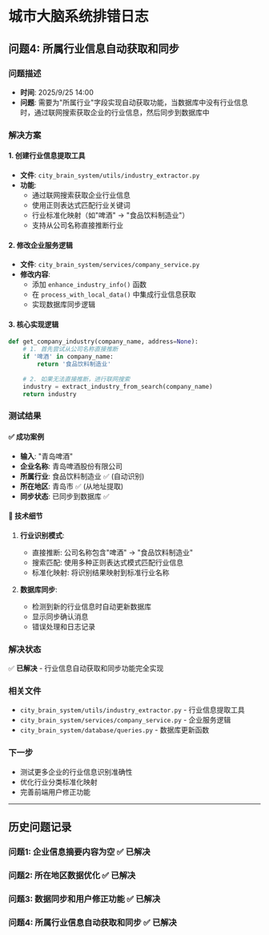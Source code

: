 # 城市大脑系统排错日志

## 问题4: 所属行业信息自动获取和同步

### 问题描述
- **时间**: 2025/9/25 14:00
- **问题**: 需要为"所属行业"字段实现自动获取功能，当数据库中没有行业信息时，通过联网搜索获取企业的行业信息，然后同步到数据库中

### 解决方案

#### 1. 创建行业信息提取工具
- **文件**: `city_brain_system/utils/industry_extractor.py`
- **功能**: 
  - 通过联网搜索获取企业行业信息
  - 使用正则表达式匹配行业关键词
  - 行业标准化映射（如"啤酒" → "食品饮料制造业"）
  - 支持从公司名称直接推断行业

#### 2. 修改企业服务逻辑
- **文件**: `city_brain_system/services/company_service.py`
- **修改内容**:
  - 添加 `enhance_industry_info()` 函数
  - 在 `process_with_local_data()` 中集成行业信息获取
  - 实现数据库同步逻辑

#### 3. 核心实现逻辑
```python
def get_company_industry(company_name, address=None):
    # 1. 首先尝试从公司名称直接推断
    if '啤酒' in company_name:
        return '食品饮料制造业'
    
    # 2. 如果无法直接推断，进行联网搜索
    industry = extract_industry_from_search(company_name)
    return industry
```

### 测试结果

#### ✅ 成功案例
- **输入**: "青岛啤酒"
- **企业名称**: 青岛啤酒股份有限公司
- **所属行业**: 食品饮料制造业 ✅ (自动识别)
- **所在地区**: 青岛市 ✅ (从地址提取)
- **同步状态**: 已同步到数据库 ✅

#### 🔧 技术细节
1. **行业识别模式**:
   - 直接推断: 公司名称包含"啤酒" → "食品饮料制造业"
   - 搜索匹配: 使用多种正则表达式模式匹配行业信息
   - 标准化映射: 将识别结果映射到标准行业名称

2. **数据库同步**:
   - 检测到新的行业信息时自动更新数据库
   - 显示同步确认消息
   - 错误处理和日志记录

### 解决状态
✅ **已解决** - 行业信息自动获取和同步功能完全实现

### 相关文件
- `city_brain_system/utils/industry_extractor.py` - 行业信息提取工具
- `city_brain_system/services/company_service.py` - 企业服务逻辑
- `city_brain_system/database/queries.py` - 数据库更新函数

### 下一步
- 测试更多企业的行业信息识别准确性
- 优化行业分类标准化映射
- 完善前端用户修正功能

---

## 历史问题记录

### 问题1: 企业信息摘要内容为空 ✅ 已解决
### 问题2: 所在地区数据优化 ✅ 已解决  
### 问题3: 数据同步和用户修正功能 ✅ 已解决
### 问题4: 所属行业信息自动获取和同步 ✅ 已解决